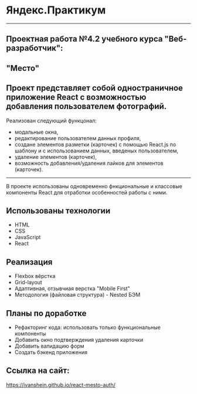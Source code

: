 # Яндекс.Практикум
---
Проектная работа №4.2 учебного курса "Веб-разработчик":
---
"Место"
---

Проект представляет собой одностраничное приложение React с возможностью добавления пользователем фотографий.
---
Реализован следующий функцонал:
- модальные окна,
- редактирование пользователем данных профиля,
- создане элементов разметки (карточек) с помощью React.js по шаблону и с использованием данных, введеных пользователем,
- удаление элементов (карточек),
- возможность добавления/удаления лайков для элементов (карточек).
---
В проекте использованы одновременно фнкциональные и классовые компоненты React для отработки особенностей работы с ними.

## Использованы технологии
* HTML
* CSS
* JavaScript
* React

## Реализация
* Flexbox вёрстка
* Grid-layout
* Адаптивная, отзывчиая верстка "Mobile First"
* Методология (файловая структура) - Nested БЭМ

## Планы по доработке
* Рефакторинг кода: использовать только функциональные компоненты
* Добавить окно подтверждения удаления карточки
* Добавить валидацию форм
* Создать бэкенд приложения

## Ссылка на сайт:
https://ivanshein.github.io/react-mesto-auth/
